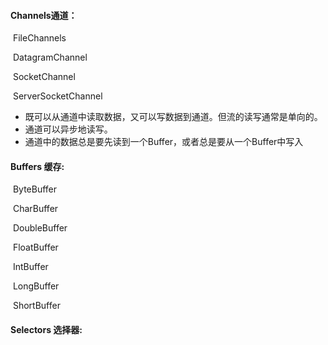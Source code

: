 #### Channels通道：

​	FileChannels

​	DatagramChannel

​	SocketChannel

​	ServerSocketChannel





- 既可以从通道中读取数据，又可以写数据到通道。但流的读写通常是单向的。
- 通道可以异步地读写。
- 通道中的数据总是要先读到一个Buffer，或者总是要从一个Buffer中写入





#### Buffers 缓存:

​	ByteBuffer

​	CharBuffer

​	DoubleBuffer

​	FloatBuffer

​	IntBuffer

​	LongBuffer

​	ShortBuffer

#### Selectors 选择器:

​	

